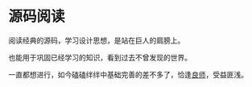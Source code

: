 # 源码阅读

阅读经典的源码，学习设计思想，是站在巨人的肩膀上。

也能用于巩固已经学习的知识，看到过去不曾发现的世界。



一直都想进行，如今磕磕绊绊中基础完善的差不多了，恰逢[良师](https://www.lxchuan12.cn/jQuery/)，受益匪浅。